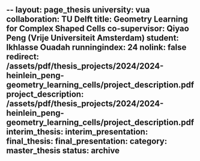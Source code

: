 --
layout: page_thesis
university: vua
collaboration: TU Delft
title: Geometry Learning for Complex Shaped Cells
co-supervisor: Qiyao Peng (Vrije Universiteit Amsterdam)
student: Ikhlasse Ouadah
runningindex: 24
nolink: false
redirect: /assets/pdf/thesis_projects/2024/2024-heinlein_peng-geometry_learning_cells/project_description.pdf
project_description: /assets/pdf/thesis_projects/2024/2024-heinlein_peng-geometry_learning_cells/project_description.pdf
interim_thesis:
interim_presentation:
final_thesis:
final_presentation:
category: master_thesis
status: archive
---
